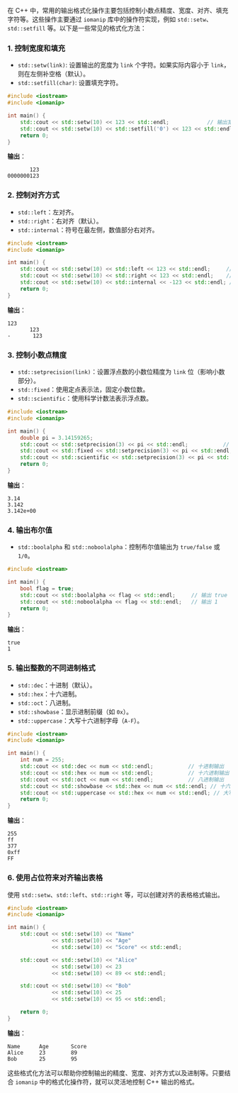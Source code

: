 在 C++ 中，常用的输出格式化操作主要包括控制小数点精度、宽度、对齐、填充字符等。这些操作主要通过
`iomanip` 库中的操作符实现，例如 `std::setw`、`std::setfill`
等。以下是一些常见的格式化方法：

### 1. 控制宽度和填充

- `std::setw(link)`: 设置输出的宽度为 `link` 个字符。如果实际内容小于
  `link`，则在左侧补空格（默认）。
- `std::setfill(char)`: 设置填充字符。

```cpp
#include <iostream>
#include <iomanip>

int main() {
    std::cout << std::setw(10) << 123 << std::endl;            // 输出宽度为10，左侧补空格
    std::cout << std::setw(10) << std::setfill('0') << 123 << std::endl; // 左侧补0
    return 0;
}
```

**输出**：

```
       123
0000000123
```

### 2. 控制对齐方式

- `std::left`：左对齐。
- `std::right`：右对齐（默认）。
- `std::internal`：符号在最左侧，数值部分右对齐。

```cpp
#include <iostream>
#include <iomanip>

int main() {
    std::cout << std::setw(10) << std::left << 123 << std::endl;     // 左对齐
    std::cout << std::setw(10) << std::right << 123 << std::endl;    // 右对齐
    std::cout << std::setw(10) << std::internal << -123 << std::endl; // 符号在最左，数值右对齐
    return 0;
}
```

**输出**：

```
123       
       123
-       123
```

### 3. 控制小数点精度

- `std::setprecision(link)`：设置浮点数的小数位精度为 `link`
  位（影响小数部分）。
- `std::fixed`：使用定点表示法，固定小数位数。
- `std::scientific`：使用科学计数法表示浮点数。

```cpp
#include <iostream>
#include <iomanip>

int main() {
    double pi = 3.14159265;
    std::cout << std::setprecision(3) << pi << std::endl;           // 输出3位有效数字
    std::cout << std::fixed << std::setprecision(3) << pi << std::endl; // 保留3位小数
    std::cout << std::scientific << std::setprecision(3) << pi << std::endl; // 科学计数法表示
    return 0;
}
```

**输出**：

```
3.14
3.142
3.142e+00
```

### 4. 输出布尔值

- `std::boolalpha` 和 `std::noboolalpha`：控制布尔值输出为
  `true/false` 或 `1/0`。

```cpp
#include <iostream>

int main() {
    bool flag = true;
    std::cout << std::boolalpha << flag << std::endl;     // 输出 true
    std::cout << std::noboolalpha << flag << std::endl;   // 输出 1
    return 0;
}
```

**输出**：

```
true
1
```

### 5. 输出整数的不同进制格式

- `std::dec`：十进制（默认）。
- `std::hex`：十六进制。
- `std::oct`：八进制。
- `std::showbase`：显示进制前缀（如 `0x`）。
- `std::uppercase`：大写十六进制字母（`A-F`）。

```cpp
#include <iostream>
#include <iomanip>

int main() {
    int num = 255;
    std::cout << std::dec << num << std::endl;           // 十进制输出
    std::cout << std::hex << num << std::endl;           // 十六进制输出
    std::cout << std::oct << num << std::endl;           // 八进制输出
    std::cout << std::showbase << std::hex << num << std::endl; // 十六进制带前缀
    std::cout << std::uppercase << std::hex << num << std::endl; // 大写十六进制
    return 0;
}
```

**输出**：

```
255
ff
377
0xff
FF
```

### 6. 使用占位符来对齐输出表格

使用 `std::setw`、`std::left`、`std::right` 等，可以创建对齐的表格格式输出。

```cpp
#include <iostream>
#include <iomanip>

int main() {
    std::cout << std::setw(10) << "Name" 
              << std::setw(10) << "Age" 
              << std::setw(10) << "Score" << std::endl;

    std::cout << std::setw(10) << "Alice" 
              << std::setw(10) << 23 
              << std::setw(10) << 89 << std::endl;

    std::cout << std::setw(10) << "Bob" 
              << std::setw(10) << 25 
              << std::setw(10) << 95 << std::endl;

    return 0;
}
```

**输出**：

```
Name      Age       Score     
Alice     23        89        
Bob       25        95        
```

这些格式化方法可以帮助你控制输出的精度、宽度、对齐方式以及进制等。只要结合
`iomanip` 中的格式化操作符，就可以灵活地控制 C++ 输出的格式。